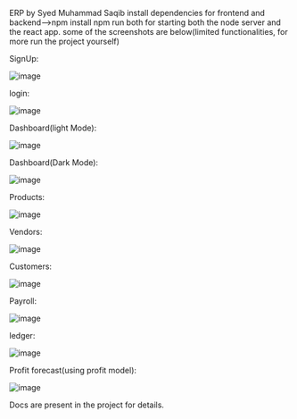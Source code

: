 ERP by Syed Muhammad Saqib
install dependencies for frontend and backend-->npm install
npm run both for starting both the node server and the react app.
some of the screenshots are below(limited functionalities, for more run the project yourself)

SignUp:

![image](https://github.com/SyedMSaqib/erp-system/assets/85156814/bd8db16e-0b76-4942-b279-ecc223286fc7)

login:

![image](https://github.com/SyedMSaqib/erp-system/assets/85156814/933abb5d-2901-432f-b57a-b952eef73f78)

Dashboard(light Mode):

![image](https://github.com/SyedMSaqib/erp-system/assets/85156814/0b44e44e-2aa2-4b7c-aacd-b387e1f43be8)


Dashboard(Dark Mode):

![image](https://github.com/SyedMSaqib/erp-system/assets/85156814/5f5bd294-3e6b-4de8-bc27-9997be83dac3)


Products:

![image](https://github.com/SyedMSaqib/erp-system/assets/85156814/e2bce619-fef3-488c-994c-78e74133f771)


Vendors:

![image](https://github.com/SyedMSaqib/erp-system/assets/85156814/7155de53-58ec-4cca-8bb3-85558cddc42c)


Customers:

![image](https://github.com/SyedMSaqib/erp-system/assets/85156814/8f5a395b-339e-4efa-b10c-0d40e00790f8)


Payroll:

![image](https://github.com/SyedMSaqib/erp-system/assets/85156814/cf32f4b4-5645-4825-9ff3-af2645f5a02b)

ledger:

![image](https://github.com/SyedMSaqib/erp-system/assets/85156814/0579a4b2-64a6-46fb-b488-5ab4254dc7fa)


Profit forecast(using profit model):

![image](https://github.com/SyedMSaqib/erp-system/assets/85156814/8998fe4a-bf5d-4f5c-b5e1-68690ba76c50)


Docs are present in the project for details.



